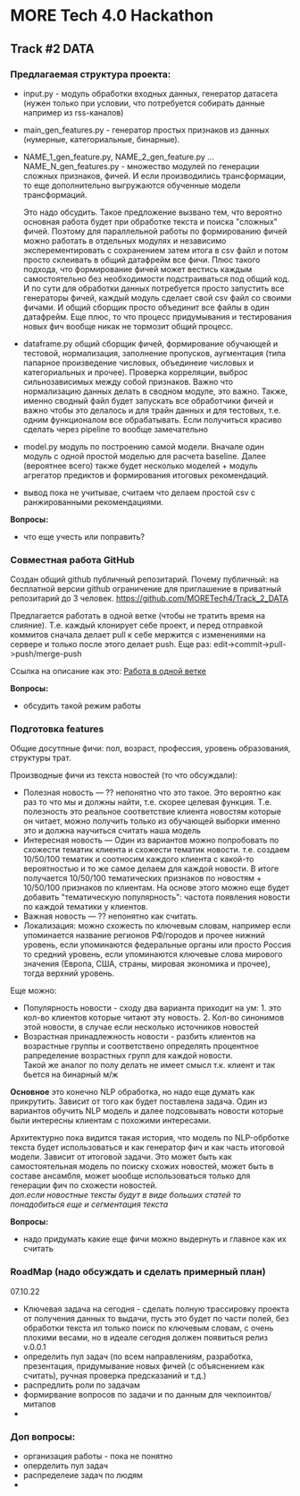 # MORE Tech 4.0 Hackathon

## Track #2 DATA

### Предлагаемая структура проекта:

- input.py - модуль обработки входных данных, генератор датасета (нужен только при условии, что потребуется собирать данные например из rss-каналов)
- main_gen_features.py - генератор простых признаков из данных (нумерные, категориальные, бинарные).
- NAME_1_gen_feature.py, NAME_2_gen_feature.py ... NAME_N_gen_features.py - множество модулей по генерации сложных признаков, фичей. И если производились трансформации, то еще дополнительно выгружаются обученные модели трансформаций.

    Это надо обсудить. Такое предложение вызвано тем, что вероятно основная работа будет при обработке текста и поиска "сложных" фичей. 
Поэтому для параллельной работы по формированию фичей можно работать в отдельных модулях и независимо эксперементировать с сохранением затем итога в csv файл и потом просто склеивать в общий датафрейм все фичи. 
Плюс такого подхода, что формирование фичей может вестись каждым самостоятельно без необходимости подстраиваться под общий код. 
И по сути для обработки данных потребуется просто запустить все генераторы фичей, каждый модуль сделает свой csv файл со своими фичами. 
И общий сборщик просто объединит все файлы в один датафрейм. Еще плюс, то что процесс придумывания и тестирования новых фич вообще никак не тормозит общий процесс.   
- dataframe.py общий сборщик фичей, формирование обучающей и тестовой, нормализация, заполнение  пропусков, аугментация (типа папарное произведение числовых, объединеие числовых и категориальных и прочее). Проверка корреляции, выброс сильнозависимых между собой признаков. Важно что нормализацию данных делать в сводном модуле, это важно. 
Также, именно сводный файл будет запускать все обработчики фичей и важно чтобы это делалось и для трайн данных и для тестовых, т.е. одним функционалом все обрабатывать. 
Если получиться красиво сделать через pipeline то вообще замечательно 
- model.py модуль по построению самой модели. Вначале один модуль с одной простой моделью для расчета baseline. Далее (вероятнее всего) также будет несколько моделей + модуль агрегатор предиктов и формирования итоговых рекомендаций.

- вывод пока не учитывае, считаем что делаем простой csv с ранжированными рекомендациями.


**Вопросы:**
- что еще учесть или поправить?
 
  
### Совместная работа GitHub
Создан общий github публичный репозитарий. Почему публичный: на бесплатной версии github ограничение для приглашение в приватный репозитарий до 3 человек.
https://github.com/MORETech4/Track_2_DATA

Предлагается работать в одной ветке (чтобы не тратить время на слияние). Т.е. каждый клонирует себе проект, и перед отправкой коммитов сначала делает pull к себе мержится с изменениями на сервере и только после этого делает push.
Еще раз: edit->commit->pull->push/merge-push     

Ссылка на описание как это:
[Работа в одной ветке](https://docs.yandex.ru/docs/view?url=ya-disk-public%3A%2F%2FEs5Gmmhb72kHquqlH%2BGZHE4Atlvyzf3bmqRDSpBi988%3D&name=WorkFlow%20GithHub.pdf&nosw=1)

**Вопросы:**
- обсудить такой режим работы


### Подготовка features
Общие досутпные фичи: пол, возраст, профессия, уровень образования, структуры трат.

Производные фичи из текста новостей (то что обсуждали):
- Полезная новость — ?? непонятно что это такое. 
Это вероятно как раз то что мы и должны найти, т.е. скорее целевая функция. Т.е. полезность это реальное соответствие клиента новостям которые он читает, можно получить только из обучающей выборки именно это и должна научиться считать наша модель
- Интересная новость — Один из вариантов можно попробовать по схожести тематик клиента и схожести тематик новости. т.е. создаем 10/50/100 тематик и соотносим каждого клиента с какой-то вероятностью и то же самое делаем для каждой новости. В итоге получается 10/50/100 тематических признаков по новостям + 10/50/100 признаков по клиентам. 
На основе этого можно еще будет добавить "тематическую популярность": частота появления новости по каждой тематики у клиентов. 
- Важная новость  — ?? непонятно как считать. 
- Локализация: можно схожесть по ключевым словам, например если упоминается название регионов РФ/городов и прочее нижний уровень, если упоминаются федеральные органы или просто Россия то средний уровень, если упоминаются ключевые слова мирового значения (Европа, США, страны, мировая экономика и прочее), тогда верхний уровень.  

Еще можно: 
- Популярность новости - сходу два варианта приходит на ум: 1. это кол-во клиентов которые читают эту новость. 2. Кол-во синонимов этой новости, в случае если несколько источников новостей  
- Возрастная принадлежность новости - разбить клиентов на возрастные группы и соответствено определять процентное рапределение возрастных групп для каждой новости.   
Такой же аналог по полу делать не имеет смысл т.к. клиент и так бьется на бинарный м/ж 


**Основное** это конечно NLP обработка, но надо еще думать как прикрутить. Зависит от того как будет поставлена задача. Один из вариантов обучить NLP модель и далее подсовывать новости которые были интересны клиентам с похожими интересами.

Архитектурно пока видится такая история, что модель по NLP-обрботке текста будет использоваться и как генератор фич и как часть итоговой модели. Зависит от итоговой задачи. Это может быть как самостоятельная модель по поиску схожих новостей, может быть в составе ансамбля, может ыообще использоваться только для генерации фич по схожести новостей.      
_доп.если новостные тексты будут в виде больших статей то понадобиться еще и сегментация текста_        

**Вопросы:**
- надо придумать какие еще фичи можно выдернуть и главное как их считать 


### RoadMap (надо обсуждать и сделать примерный план) 
07.10.22
 - Ключевая задача на сегодня - сделать полную трассировку проекта от получения данных то выдачи, пусть это будет по части полей, без обработки текста ил только поиск по ключевым словам, с очень плохими весами, но в идеале сегодня должен появиться релиз v.0.0.1
 - определить пул задач (по всем направлениям, разработка, презентация, придумывание новых фичей (с объяснением как считать), ручная проверка предсказаний и т.д.) 
 - распредлить роли по задачам
 - формирвание вопросов по задачи и по данным для чекпоинтов/митапов
 - 
 
 
### Доп вопросы:
- организация работы - пока не понятно
- оперделить пул задач  
- распределеие задач по людям 
- 


 